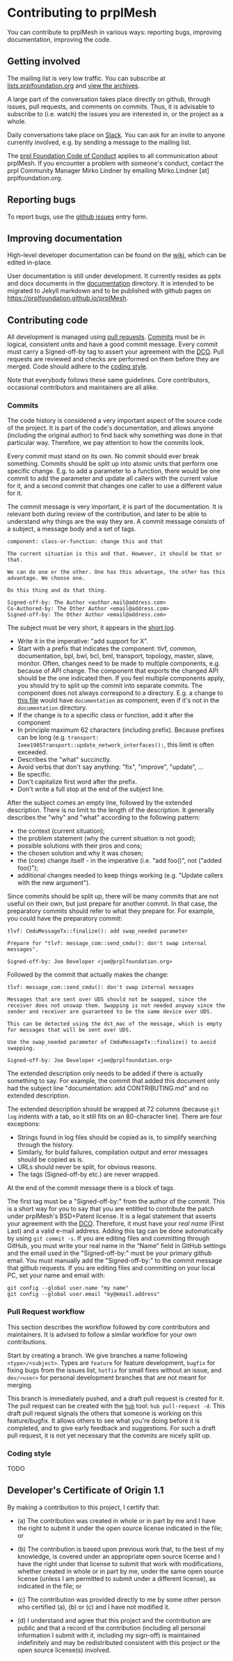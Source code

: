 # Contributing to prplMesh

You can contribute to prplMesh in various ways: reporting bugs, improving documentation, improving the code.

## Getting involved

The mailing list is very low traffic.
You can subscribe at [lists.prplfoundation.org](https://lists.prplfoundation.org/postorius/lists/prplmesh.lists.prplfoundation.org/) and [view the archives](https://lists.prplfoundation.org/hyperkitty/list/prplmesh@lists.prplfoundation.org/).

A large part of the conversation takes place directly on github, through issues, pull requests, and comments on commits.
Thus, it is advisable to subscribe to (i.e. watch) the issues you are interested in, or the project as a whole.

Daily conversations take place on [Slack](https://prplfoundation.slack.com/).
You can ask for an invite to anyone currently involved, e.g. by sending a message to the mailing list.

The [prpl Foundation Code of Conduct](https://prplfoundation.org/about/code-of-conduct/) applies to all communication about prplMesh.
If you encounter a problem with someone's conduct, contact the prpl Community Manager Mirko Lindner by emailing Mirko.Lindner [at] prplfoundation.org.


## Reporting bugs

To report bugs, use the [github issues](https:issues/) entry form.


## Improving documentation

High-level developer documentation can be found on the [wiki](https:wiki/), which can be edited in-place.

User documentation is still under development.
It currently resides as pptx and docx documents in the [documentation](documentation/) directory.
It is intended to be migrated to Jekyll markdown and to be published with github pages on https://prplfoundation.github.io/prplMesh.


## Contributing code

All development is managed using [pull requests](#pull-requests-workflow).
[Commits](#commits) must be in logical, consistent units and have a good commit message.
Every commit must carry a Signed-off-by tag to assert your agreement with the [DCO](#developers-certificate-of-origin).
Pull requests are reviewed and checks are performed on them before they are merged.
Code should adhere to the [coding style](#coding-style).

Note that everybody follows these same guidelines.
Core contributors, occasional contributors and maintainers are all alike.

### Commits

The code history is considered a very important aspect of the source code of the project.
It is part of the code's documentation, and allows anyone (including the original author) to find back why something was done in that particular way.
Therefore, we pay attention to how the commits look.

Every commit must stand on its own.
No commit should ever break something.
Commits should be split up into atomic units that perform one specific change.
E.g. to add a parameter to a function, there would be one commit to add the parameter and update all callers with the current value for it, and a second commit that changes one caller to use a different value for it.

The commit message is very important, it is part of the documentation.
It is relevant both during review of the contribution, and later to be able to understand why things are the way they are.
A commit message consists of a subject, a message body and a set of tags.

    component: class-or-function: change this and that

    The current situation is this and that. However, it should be that or
    that.

    We can do one or the other. One has this advantage, the other has this
    advantage. We choose one.

    Do this thing and do that thing.

    Signed-off-by: The Author <author.mail@address.com>
    Co-Authored-by: The Other Author <email@address.com>
    Signed-off-by: The Other Author <email@address.com>

The subject must be very short, it appears in the [short log](https:commits/master).
* Write it in the imperative: "add support for X".
* Start with a prefix that indicates the component: tlvf, common, documentation, bpl, bwl, bcl, bml, transport, topology, master, slave, monitor.
  Often, changes need to be made to multiple components, e.g. because of API change.
  The component that exports the changed API should be the one indicated then.
  If you feel multiple components apply, you should try to split up the commit into separate commits.
  The component does not always correspond to a directory.
  E.g. a change to [this file](CONTRIBUTING.md) would have `documentation` as component, even if it's not in the `documentation` directory.
* If the change is to a specific class or function, add it after the component
* In principle maximum 62 characters (including prefix).
  Because prefixes can be long (e.g. `transport: Ieee1905Transport::update_network_interfaces():`, this limit is often exceeded.
* Describes the "what" succinctly.
* Avoid verbs that don't say anything: "fix", "improve", "update", ...
* Be specific.
* Don't capitalize first word after the prefix.
* Don't write a full stop at the end of the subject line.

After the subject comes an empty line, followed by the extended description.
There is no limit to the length of the description.
It generally describes the "why" and "what" according to the following pattern:
* the context (current situation);
* the problem statement (why the current situation is not good);
* possible solutions with their pros and cons;
* the chosen solution and why it was chosen;
* the (core) change itself - in the imperative (i.e. "add foo()", not ("added foo()");
* additional changes needed to keep things working (e.g. "Update callers with the new argument").

Since commits should be split up, there will be many commits that are not useful on their own, but just prepare for another commit.
In that case, the preparatory commits should refer to what they prepare for.
For example, you could have the preparatory commit:

    tlvf: CmduMessageTx::finalize(): add swap_needed parameter

    Prepare for "tlvf: message_com::send_cmdu(): don't swap internal
    messages".

    Signed-off-by: Joe Developer <joe@prplfoundation.org>

Followed by the commit that actually makes the change:

    tlvf: message_com::send_cmdu(): don't swap internal messages

    Messages that are sent over UDS should not be swapped, since the
    receiver does not unswap them. Swapping is not needed anyway since the
    sender and receiver are guaranteed to be the same device over UDS.

    This can be detected using the dst_mac of the message, which is empty
    for messages that will be sent over UDS.

    Use the swap_needed parameter of CmduMessageTx::finalize() to avoid
    swapping.

    Signed-off-by: Joe Developer <joe@prplfoundation.org>

The extended description only needs to be added if there is actually something to say.
For example, the commit that added this document only had the subject line "documentation: add CONTRIBUTING.md" and no extended description.

The extended description should be wrapped at 72 columns (because `git log` indents with a tab, so it still fits on an 80-character line).
There are four exceptions:
* Strings found in log files should be copied as is, to simplify searching through the history.
* Similarly, for build failures, compilation output and error messages should be copied as is.
* URLs should never be split, for obvious reasons.
* The tags (Signed-off-by etc.) are never wrapped.

At the end of the commit message there is a block of tags.

The first tag must be a "Signed-off-by:" from the author of the commit.
This is a short way for you to say that you are entitled to contribute the patch under prplMesh's BSD+Patent license.
It is a legal statement that asserts your agreement with the [DCO](#developers-certificate-of-origin).
Therefore, it must have your *real name* (First Last) and a valid e-mail address.
Adding this tag can be done automatically by using `git commit -s`.
If you are editing files and committing through GitHub, you must write your real name in the “Name” field in GitHub settings and the email used in the "Signed-off-by:" must be your primary github email.
You must manually add the "Signed-off-by:" to the commit message that github requests.
If you are editing files and committing on your local PC, set your name and email with:
```shell
git config --global user.name "my name"
git config --global user.email "my@email.address"
```

### Pull Request workflow

This section describes the workflow followed by core contributors and maintainers.
It is advised to follow a similar workflow for your own contributions.

Start by creating a branch.
We give branches a name following `<type>/<subject>`.
Types are `feature` for feature development, `bugfix` for fixing bugs from the issues list, `hotfix` for small fixes without an issue, and `dev/<user>` for personal development branches that are not meant for merging.

This branch is immediately pushed, and a draft pull request is created for it.
The pull request can be created with the [`hub`](https://github.com/github/hub) tool: `hub pull-request -d`.
This draft pull request signals the others that someone is working on this feature/bugfix.
It allows others to see what you're doing before it is completed, and to give early feedback and suggestions.
For such a draft pull request, it is not yet necessary that the commits are nicely split up.


### Coding style

TODO

<a id="developers-certificate-of-origin"></a>
## Developer's Certificate of Origin 1.1

By making a contribution to this project, I certify that:

* (a) The contribution was created in whole or in part by me and I
  have the right to submit it under the open source license
  indicated in the file; or

* (b) The contribution is based upon previous work that, to the best
  of my knowledge, is covered under an appropriate open source
  license and I have the right under that license to submit that
  work with modifications, whether created in whole or in part
  by me, under the same open source license (unless I am
  permitted to submit under a different license), as indicated
  in the file; or

* (c) The contribution was provided directly to me by some other
  person who certified (a), (b) or (c) and I have not modified
  it.

* (d) I understand and agree that this project and the contribution
  are public and that a record of the contribution (including all
  personal information I submit with it, including my sign-off) is
  maintained indefinitely and may be redistributed consistent with
  this project or the open source license(s) involved.
